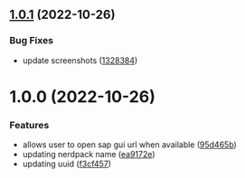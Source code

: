 ## [1.0.1](https://github.com/newrelic/nr1-sap-idocs/compare/v1.0.0...v1.0.1) (2022-10-26)


### Bug Fixes

* update screenshots ([1328384](https://github.com/newrelic/nr1-sap-idocs/commit/13283841efe34c7fd1046709d5f5cdd61ad1f15b))

# 1.0.0 (2022-10-26)


### Features

* allows user to open sap gui url when available ([95d465b](https://github.com/newrelic/nr1-sap-idocs/commit/95d465b6a276f28f85ecece5eb63e6be1e078f79))
* updating nerdpack name ([ea9172e](https://github.com/newrelic/nr1-sap-idocs/commit/ea9172ec31f99b487ff0f20c13dc7ac460626ef1))
* updating uuid ([f3cf457](https://github.com/newrelic/nr1-sap-idocs/commit/f3cf4577f3a3cbc5df9fef762b4bfe10fb450eca))

